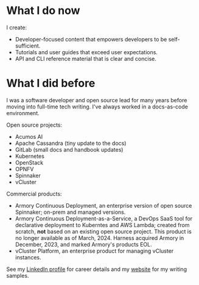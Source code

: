 
<!--
**aimeeu/aimeeu** is a ✨ _special_ ✨ repository because its `README.md` (this file) appears on your GitHub profile.

Here are some ideas to get you started:

- 🔭 I’m currently working on ...
- 🌱 I’m currently learning ...
- 👯 I’m looking to collaborate on ...
- 🤔 I’m looking for help with ...
- 💬 Ask me about ...
- 📫 How to reach me: ...
- 😄 Pronouns: ...
- ⚡ Fun fact: ...
-->
# What I do now

I create:

- Developer-focused content that empowers developers to be self-sufficient. 
- Tutorials and user guides that exceed user expectations.
- API and CLI reference material that is clear and concise. 

# What I did before

I was a software developer and open source lead for many years before moving into full-time tech writing. I've always worked in a docs-as-code environment.

Open source projects:

- Acumos AI
- Apache Cassandra (tiny update to the docs)
- GitLab (small docs and handbook updates)
- Kubernetes
- OpenStack
- OPNFV
- Spinnaker
- vCluster

 Commercial products: 
 
 - Armory Continuous Deployment, an enterprise version of open source Spinnaker; on-prem and managed versions.
 - Armory Continuous Deployment-as-a-Service, a DevOps SaaS tool for declarative deployment to Kuberntes and AWS Lambda; created from scratch, **not** based on an existing open source project. This product is no longer available as of March, 2024. Harness acquired Armory in December, 2023, and marked Armory's products EOL.
 - vCluster Platform, an enterprise product for managing vCluster instances.

See my [LinkedIn profile](https://www.linkedin.com/in/aimee-ukasick/) for career details and my [website](https://aimeeukasick.net/docs/samples/) for my writing samples. 
